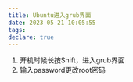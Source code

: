 ```yaml
---
title: Ubuntu进入grub界面
date: 2023-05-21 10:05:55
tags:
declare: true
---
```

1. 开机时候长按Shift，进入grub界面
2. 输入password更改root密码